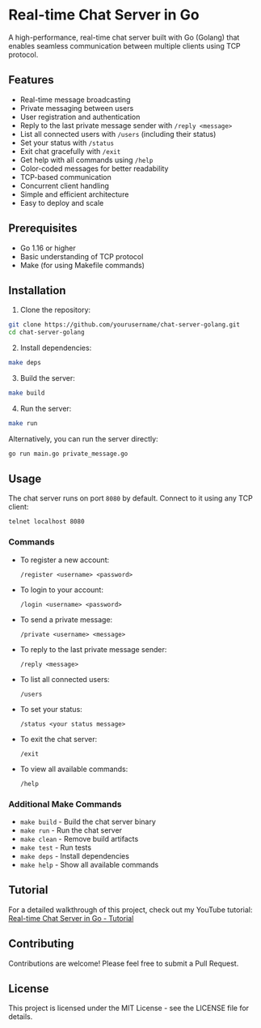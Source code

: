 # Real-time Chat Server in Go

A high-performance, real-time chat server built with Go (Golang) that enables seamless communication between multiple clients using TCP protocol.

## Features

- Real-time message broadcasting
- Private messaging between users
- User registration and authentication
- Reply to the last private message sender with `/reply <message>`
- List all connected users with `/users` (including their status)
- Set your status with `/status`
- Exit chat gracefully with `/exit`
- Get help with all commands using `/help`
- Color-coded messages for better readability
- TCP-based communication
- Concurrent client handling
- Simple and efficient architecture
- Easy to deploy and scale

## Prerequisites

- Go 1.16 or higher
- Basic understanding of TCP protocol
- Make (for using Makefile commands)

## Installation

1. Clone the repository:
```bash
git clone https://github.com/yourusername/chat-server-golang.git
cd chat-server-golang
```

2. Install dependencies:
```bash
make deps
```

3. Build the server:
```bash
make build
```

4. Run the server:
```bash
make run
```

Alternatively, you can run the server directly:
```bash
go run main.go private_message.go
```

## Usage

The chat server runs on port `8080` by default. Connect to it using any TCP client:

```
telnet localhost 8080
```

### Commands

- To register a new account:
  ```
  /register <username> <password>
  ```
- To login to your account:
  ```
  /login <username> <password>
  ```
- To send a private message:
  ```
  /private <username> <message>
  ```
- To reply to the last private message sender:
  ```
  /reply <message>
  ```
- To list all connected users:
  ```
  /users
  ```
- To set your status:
  ```
  /status <your status message>
  ```
- To exit the chat server:
  ```
  /exit
  ```
- To view all available commands:
  ```
  /help
  ```

### Additional Make Commands

- `make build` - Build the chat server binary
- `make run` - Run the chat server
- `make clean` - Remove build artifacts
- `make test` - Run tests
- `make deps` - Install dependencies
- `make help` - Show all available commands

## Tutorial

For a detailed walkthrough of this project, check out my YouTube tutorial:
[Real-time Chat Server in Go - Tutorial](https://www.youtube.com/watch?v=5UEvIQLwuIY)

## Contributing

Contributions are welcome! Please feel free to submit a Pull Request.

## License

This project is licensed under the MIT License - see the LICENSE file for details.

